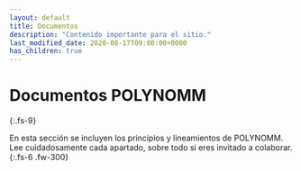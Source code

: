 ```yaml
---
layout: default
title: Documentos
description: "Contenido importante para el sitio."
last_modified_date: 2020-08-17T09:00:00+0000
has_children: true
---
```


<link rel="stylesheet" href="{{ '/assets/css/just-the-docs-degVerde.css' | absolute_url }}">
<script>
    jtd.setTheme('degVerde');
</script>

# Documentos POLYN<span class="deg-sitio deg-sitio-texto">OMM</span><i class="jpa-anim-rel-nerd_face jpa-2em"></i>
{:.fs-9}

En esta sección se incluyen los principios y lineamientos de POLYN<span class="deg-sitio deg-sitio-texto">OMM</span>. Lee cuidadosamente cada apartado, sobre todo si eres invitado a colaborar.
{:.fs-6 .fw-300}
